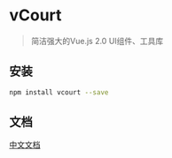 # vCourt
> 简洁强大的Vue.js 2.0 UI组件、工具库
## 安装
```bash
npm install vcourt --save
```
## 文档
<a href='http://iCourt-Alpha.github.io/vCourt/'>中文文档</a>
